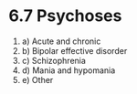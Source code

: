 # 6.7 Psychoses



1. a\)  Acute and chronic
2. b\)  Bipolar effective disorder
3. c\)  Schizophrenia
4. d\)  Mania and hypomania
5. e\)  Other

